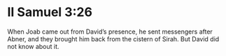 # II Samuel 3:26

When Joab came out from David’s presence, he sent messengers after Abner, and they brought him back from the cistern of Sirah. But David did not know about it.
